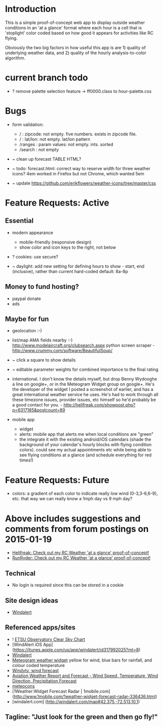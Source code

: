 # Introduction
This is a simple proof-of-concept web app to display outside weather conditions in an 'at a glance' format where each
hour is a cell that is 'stoplight' color coded based on how good it appears for activities like RC flying.

Obviously the two big factors in how useful this app is are 1) quality of underlying weather data, and 2) quality of
the hourly analysis-to-color algorithm.


# current branch todo
- ? remove palette selection feature -> ff0000.class to hour-palette.css


# Bugs
- form validation:
    - /       : zipcode: not empty. five numbers. exists in zipcode file.
    - /       : lat/lon: not empty. lat/lon pattern
    - /ranges : param values: not empty. ints. sorted
    - /search : not empty

- ~ clean up forecast TABLE HTML?

- ~ todo: forecast.html: correct way to reserve width for three weather icons? 4em worked in Firefox but not Chrome, which wanted 5em

- ~ update https://github.com/erikflowers/weather-icons/tree/master/css


# Feature Requests: Active

## Essential
- modern appearance
    - mobile-friendly (responsive design)
    - show color and icon keys to the right, not below

- ? cookies: use secure?

- ~ daylight: add new setting for defining hours to show - start, end (inclusive), rather than current hard-coded default: 8a-8p


## Money to fund hosting?
- paypal donate
- ads


## Maybe for fun
- geolocation :-)

- list/map AMA fields nearby :-)
  http://www.modelaircraft.org/clubsearch.aspx
  python screen scraper - http://www.crummy.com/software/BeautifulSoup/

- ~ click a square to show details

- ~ editable parameter weights for combined importance to the final rating

- international. I don't know the details myself, but drop Benny Wydooghe a line on google+, or in the Meteogram Widget
  group on google+. He's the developer of the widget I posted a screenshot of earlier, and has a great international
  weather service he uses. He's had to work through all these timezone issues, provider issues, etc himself so he'd
  probably be a good contact for you. - http://helifreak.com/showpost.php?p=6317185&postcount=89

- mobile app
    - widget
    - alerts: mobile app that alerts me when local conditions are "green"
    - the integrate it with the existing android/iOS calendars (shade the background of your calendar's hourly blocks
      with flying condition colors). could see my actual appointments etc while being able to see flying conditions at
      a glance (and schedule everything for red times!)


# Feature Requests: Future
- colors: a gradient of each color to indicate really low wind (0-3,3-6,6-9), etc. that way we can really know a 1mph day vs 9 mph day?


# Above includes suggestions and comments from forum postings on 2015-01-19
- [Helifreak: Check out my RC Weather 'at a glance' proof-of-concept!](http://helifreak.com/showthread.php?p=6307025#post6307025)
- [RunRyder: Check out my RC Weather 'at a glance' proof-of-concept!](http://rc.runryder.com/helicopter/t781886p1/?p=6427847#RR)


## Technical
- No login is required since this can be stored in a cookie


## Site design ideas
- [Windalert](http://www.windalert.com/)


## Referenced apps/sites
- ! [ETSU Observatory Clear Sky Chart](http://cleardarksky.com/c/ETSUObTNkey.html?1)
- [WindAlert iOS App] (https://itunes.apple.com/us/app/windalert/id317992025?mt=8)
- [Windalert](http://www.windalert.com/)
- [Meteogram weather widget](https://play.google.com/store/apps/details?id=be.inet.rainwidget)
   yellow for wind, blue bars for rainfall, and colour coded temperature
- [Windyty, wind forecast](https://www.windyty.com/spot/location/42.374/-72.518/name/Amherst?surface,wind,now,42.374,-72.264,11)
- [Aviation Weather Report and Forecast - Wind Speed, Temperature, Wind Direction, Precipitation Forecast](http://www.usairnet.com/cgi-bin/launch/code.cgi?state=TX&sta=KTKI)
- [meteocons](http://www.alessioatzeni.com/meteocons/res/img/screen.png)
- [1Weather:Widget Forecast Radar | 1mobile.com] (http://www.1mobile.com/1weather-widget-forecast-radar-336436.html)
- [windalert.com] (http://windalert.com/map#42.375,-72.513,10,1)


## Tagline: "Just look for the green and then go fly!"
